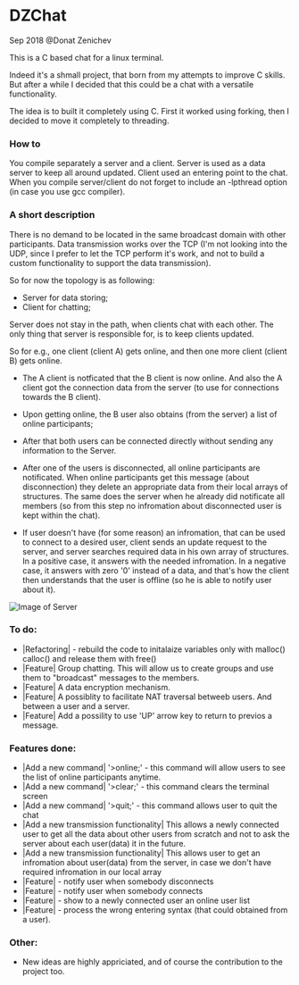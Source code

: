 # DZChat
Sep 2018 @Donat Zenichev

This is a C based chat for a linux terminal.

Indeed it's a shmall project, that born from my attempts to improve C skills.
But after a while I decided that this could be a chat with a versatile functionality.

The idea is to built it completely using C.
First it worked using forking, then I decided to move it completely to threading.

### How to
You compile separately a server and a client.
Server is used as a data server to keep all around updated. Client used an entering point to the chat.
When you compile server/client do not forget to include an -lpthread option (in case you use gcc compiler).

### A short description
There is no demand to be located in the same broadcast domain with other participants.
Data transmission works over the TCP (I'm not looking into the UDP, since I prefer to let the TCP perform it's work, and not to build a custom functionality to support the data transmission).

So for now the topology is as following:
- Server for data storing;
- Client for chatting;

Server does not stay in the path, when clients chat with each other.
The only thing that server is responsible for, is to keep clients updated.

So for e.g., one client (client A) gets online, and then one more client (client B) gets online.
- The A client is notficated that the B client is now online. And also the A client got the connection data from the server (to use for connections towards the B client).
- Upon getting online, the B user also obtains (from the server) a list of online participants;
- After that both users can be connected directly without sending any information to the Server.
- After one of the users is disconnected, all online participants are notificated. When online participants get this message (about disconnection) they delete an appropriate data from their local arrays of structures. The same does the server when he already did notificate all members (so from this step no infromation about disconnected user is kept within the chat).

- If user doesn't have (for some reason) an infromation, that can be used to connect to a desired user, client sends an update request to the server, and server searches required data in his own array of structures. In a positive case, it answers with the needed infromation. In a negative case, it answers with zero '0' instead of a data, and that's how the client then understands that the user is offline (so he is able to notify user about it).

![Image of Server](https://drive.google.com/file/d/1_uGRZgjdU6xfxtF_WgOyTYUMQkdT4yvf/view)

### To do:
- |Refactoring| - rebuild the code to initalaize variables only with malloc() calloc() and release them with free()
- |Feature| Group chatting. This will allow us to create groups and use them to "broadcast" messages to the members.
- |Feature| A data encryption mechanism.
- |Feature| A possiblity to facilitate NAT traversal betweeb users. And between a user and a server.
- |Feature| Add a possility to use 'UP' arrow key to return to previos a message.

### Features done:
- |Add a new command| '>online;'  - this command will allow users to see the list of online participants anytime.
- |Add a new command| '>clear;'  - this command clears the terminal screen
- |Add a new command| '>quit;'  - this command allows user to quit the chat
- |Add a new transmission functionality| This allows a newly connected user to get all the data about other users from scratch and not to ask the server about each user(data) it in the future.
- |Add a new transmission functionality| This allows user to get an infromation about user(data) from the server, in case we don't have required infromation in our local array
- |Feature| - notify user when somebody disconnects
- |Feature| - notify user when somebody connects
- |Feature| - show to a newly connected user an online user list
- |Feature| - process the wrong entering syntax (that could obtained from a user).
  
### Other:
- New ideas are highly appriciated, and of course the contribution to the project too.
